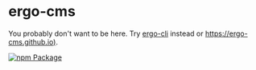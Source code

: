 # ergo-cms


You probably don't want to be here. Try [ergo-cli](https://www.npmjs.org/package/ergo-cli) instead or [https://ergo-cms.github.io)](https://ergo-cms.github.io).

[![npm Package](https://img.shields.io/npm/v/ergo-cms.svg)](https://www.npmjs.org/package/ergo-cms)

